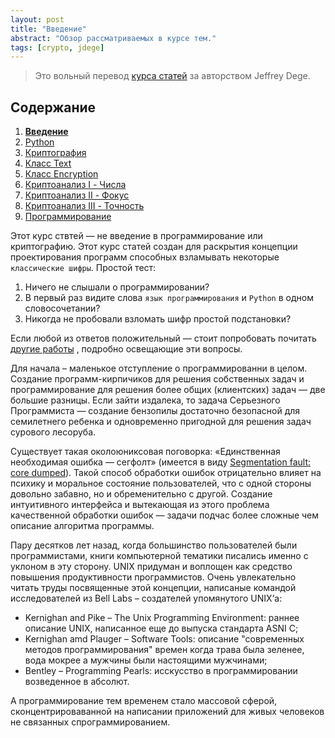 ```yaml
---
layout: post
title: "Введение"
abstract: "Обзор рассматриваемых в курсе тем."
tags: [crypto, jdege]
---
```

> Это вольный перевод
> [курса статей](http://jdege.us/crypto-python/index.html)
> за авторством Jeffrey Dege.

## Содержание

1. [**Введение**](/posts/jdege)
2. [Python](/posts/jdege-python)
3. [Криптография](/posts/jdege-cryptography)
4. [Класс Text](/posts/jdege-text)
5. [Класс Encryption](/posts/jdege-encryption)
6. [Криптоанализ I - Числа](/posts/jdege-cryptanalysis-1)
7. [Криптоанализ II - Фокус](/posts/jdege-cryptanalysis-2)
8. [Криптоанализ III - Точность](/posts/jdege-cryptanalysis-3)
9. [Программирование](/posts/jdege-programming)

Этот курс ствтей — не введение в программирование или криптографию.
Этот курс статей создан для раскрытия концепции проектирования программ
способных взламывать некоторые `классические шифры`.
Простой тест:

1. Ничего не слышали о программировании?
2. В первый раз видите слова `язык программирования` и `Python` в одном словосочетании?
3. Никогда не пробовали взломать шифр простой подстановки?

Если любой из ответов положительный — стоит попробовать почитать
[другие работы](/jdege-python)
, подробно освещающие эти вопросы.

Для начала – маленькое отступление о программированни в целом.
Cоздание программ-кирпичиков для решения собственных задач и
программирование для решения более общих (клиентских) задач — две большие разницы.
Если зайти издалека, то задача Серьезного Программиста — создание бензопилы достаточно
безопасной для семилетнего ребенка и одновременно пригодной для решения задач сурового лесоруба.

Cуществует такая околоюниксовая поговорка:
«Единственная необходимая ошибка — сегфолт» (имеется в виду
[Segmentation fault: core dumped](http://dolzhenko.blogspot.com/2008/10/segmentation-fault-core-dumped.html)).
Такой способ обработки ошибок отрицательно влияет на психику и моральное состояние пользователей,
что с одной стороны довольно забавно, но и обременительно с другой.
Создание интуитивного интерфейса и вытекающая из этого проблема качественной обработки ошибок —
задачи подчас более сложные чем описание алгоритма программы.

Пару десятков лет назад, когда большинство пользователей были программистами,
книги компьютерной тематики писались именно с уклоном в эту сторону.
UNIX придуман и воплощен как средство повышения продуктивности программистов.
Очень увлекательно читать труды посвященные этой концепции,
написаные командой исследователей из Bell Labs –
создателей упомянутого UNIX’а:

* Kernighan and Pike – The Unix Programming Environment:
    раннее описание UNIX, написанное еще до выпуска стандарта ASNI C;
* Kernighan amd Plauger – Software Tools:
    описание "современных методов программирования" времен когда
    трава была зеленее, вода мокрее а мужчины были настоящими мужчинами;
* Bentley – Programming Pearls:
    исскусство в программировании возведенное в абсолют.

А программирование тем временем стало массовой сферой,
сконцентрироваванной на написании приложений для живых человеков не связанных спрограммированием.
